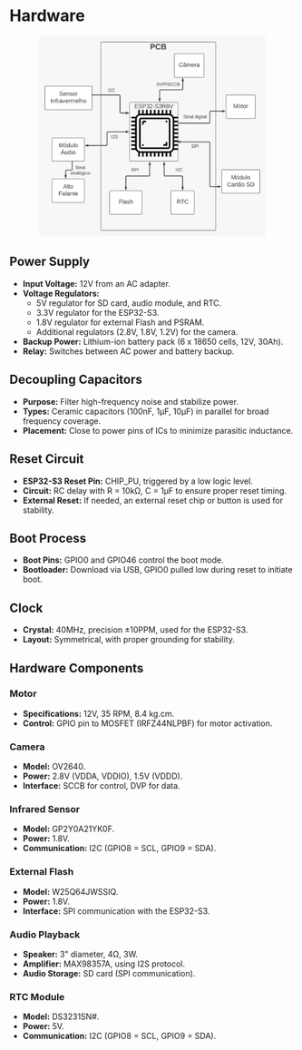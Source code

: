 # Hardware

<p align="center">
    <img src="images/block_diagram.jpg" alt="App Interface" width="400" style="margin: 0 5px;"/>
</p>

## Power Supply

- **Input Voltage:** 12V from an AC adapter.
- **Voltage Regulators:**
  - 5V regulator for SD card, audio module, and RTC.
  - 3.3V regulator for the ESP32-S3.
  - 1.8V regulator for external Flash and PSRAM.
  - Additional regulators (2.8V, 1.8V, 1.2V) for the camera.
- **Backup Power:** Lithium-ion battery pack (6 x 18650 cells, 12V, 30Ah).
- **Relay:** Switches between AC power and battery backup.

## Decoupling Capacitors

- **Purpose:** Filter high-frequency noise and stabilize power.
- **Types:** Ceramic capacitors (100nF, 1µF, 10µF) in parallel for broad frequency coverage.
- **Placement:** Close to power pins of ICs to minimize parasitic inductance.

## Reset Circuit

- **ESP32-S3 Reset Pin:** CHIP_PU, triggered by a low logic level.
- **Circuit:** RC delay with R = 10kΩ, C = 1µF to ensure proper reset timing.
- **External Reset:** If needed, an external reset chip or button is used for stability.

## Boot Process

- **Boot Pins:** GPIO0 and GPIO46 control the boot mode.
- **Bootloader:** Download via USB, GPIO0 pulled low during reset to initiate boot.

## Clock

- **Crystal:** 40MHz, precision ±10PPM, used for the ESP32-S3.
- **Layout:** Symmetrical, with proper grounding for stability.

## Hardware Components

### Motor

- **Specifications:** 12V, 35 RPM, 8.4 kg.cm.
- **Control:** GPIO pin to MOSFET (IRFZ44NLPBF) for motor activation.

### Camera

- **Model:** OV2640.
- **Power:** 2.8V (VDDA, VDDIO), 1.5V (VDDD).
- **Interface:** SCCB for control, DVP for data.

### Infrared Sensor

- **Model:** GP2Y0A21YK0F.
- **Power:** 1.8V.
- **Communication:** I2C (GPIO8 = SCL, GPIO9 = SDA).

### External Flash

- **Model:** W25Q64JWSSIQ.
- **Power:** 1.8V.
- **Interface:** SPI communication with the ESP32-S3.

### Audio Playback

- **Speaker:** 3" diameter, 4Ω, 3W.
- **Amplifier:** MAX98357A, using I2S protocol.
- **Audio Storage:** SD card (SPI communication).

### RTC Module

- **Model:** DS3231SN#.
- **Power:** 5V.
- **Communication:** I2C (GPIO8 = SCL, GPIO9 = SDA).
